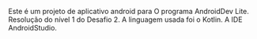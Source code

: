 Este é um projeto de aplicativo android para O programa AndroidDev Lite. Resolução do nível 1 do Desafio 2.
A linguagem usada foi o Kotlin.
A IDE AndroidStudio.
